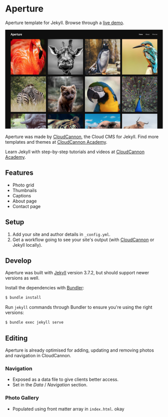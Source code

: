 # Aperture

Aperture template for Jekyll. Browse through a [live demo](https://cosmic-hippopotamus.cloudvent.net/).

![Aperture template screenshot](images/_screenshot.png)

Aperture was made by [CloudCannon](http://cloudcannon.com/), the Cloud CMS for Jekyll.
Find more templates and themes at [CloudCannon Academy](https://learn.cloudcannon.com/jekyll-templates/).

Learn Jekyll with step-by-step tutorials and videos at [CloudCannon Academy](https://learn.cloudcannon.com/).

## Features

* Photo grid
* Thumbnails
* Captions
* About page
* Contact page


## Setup

1. Add your site and author details in `_config.yml`.
2. Get a workflow going to see your site's output (with [CloudCannon](https://app.cloudcannon.com/) or Jekyll locally).

## Develop

Aperture was built with [Jekyll](http://jekyllrb.com/) version 3.7.2, but should support newer versions as well.

Install the dependencies with [Bundler](http://bundler.io/):

~~~bash
$ bundle install
~~~

Run `jekyll` commands through Bundler to ensure you're using the right versions:

~~~bash
$ bundle exec jekyll serve
~~~

## Editing

Aperture is already optimised for adding, updating and removing photos and navigation in CloudCannon.

### Navigation

* Exposed as a data file to give clients better access.
* Set in the *Data* / *Navigation* section.

### Photo Gallery

* Populated using front matter array in `index.html`.
okay
